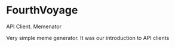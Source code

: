 # FourthVoyage
API Client. Memenator

Very simple meme generator. It was our introduction to API clients

